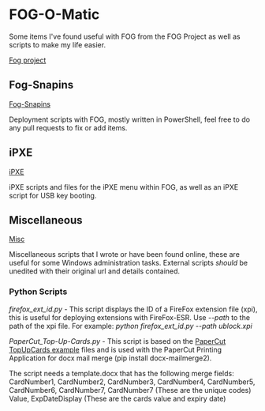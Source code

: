 # FOG-O-Matic

Some items I've found useful with FOG from the FOG Project as well as scripts to make my life easier.

[Fog project](https://fogproject.org/)

## Fog-Snapins

[Fog-Snapins](https://github.com/mediocreatmybest/FOG-O-Matic/tree/main/FOG-Snapins)

Deployment scripts with FOG, mostly written in PowerShell, feel free to do any pull requests to fix or add items.

## iPXE

[iPXE](https://github.com/mediocreatmybest/FOG-O-Matic/tree/main/iPXE)

iPXE scripts and files for the iPXE menu within FOG, as well as an iPXE script for USB key booting.

## Miscellaneous

[Misc](https://github.com/mediocreatmybest/FOG-O-Matic/tree/main/Misc)

Miscellaneous scripts that I wrote or have been found online, these are useful for some Windows administration tasks.
External scripts *should* be unedited with their original url and details contained.

### Python Scripts

*firefox_ext_id.py* - This script displays the ID of a FireFox extension file (xpi), this is useful for deploying extensions with FireFox-ESR.
Use *--path* to the path of the xpi file. For example: *python firefox_ext_id.py --path ublock.xpi*

*PaperCut_Top-Up-Cards.py* - This script is based on the [PaperCut TopUpCards example](https://github.com/PaperCutSoftware/PaperCutExamples/tree/main/TopUpCards) files and is used with the PaperCut Printing Application for docx mail merge (pip install docx-mailmerge2).

The script needs a template.docx that has the following merge fields:
CardNumber1, CardNumber2, CardNumber3, CardNumber4, CardNumber5, CardNumber6, CardNumber7, CardNumber7 (These are the unique codes)
Value, ExpDateDisplay (These are the cards value and expiry date)
